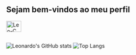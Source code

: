 ## Sejam bem-vindos ao meu perfil
<img align="center" alt="Leo-C" height="30" width="40" src="https://cdn.jsdelivr.net/gh/devicons/devicon@latest/icons/c/c-original.svg"/>

##
![Leonardo's GitHub stats](https://github-readme-stats.vercel.app/api?username=LeonardoV61&show_icons=true&theme=transparent&iclude_all_comits=true&locale=pt-br&title_color=ff0000&text_color=808080&icon_color=ff0000&hide_border=true)
![Top Langs](https://github-readme-stats.vercel.app/api/top-langs/?username=LeonardoV61&layout=compact&theme=transparent&locale=pt-br&title_color=ff0000&text_color=808080&icon_color=ff0000&hide_border=true)
